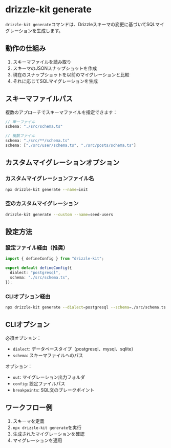 # drizzle-kit generate

`drizzle-kit generate`コマンドは、Drizzleスキーマの変更に基づいてSQLマイグレーションを生成します。

## 動作の仕組み

1. スキーマファイルを読み取り
2. スキーマのJSONスナップショットを作成
3. 現在のスナップショットを以前のマイグレーションと比較
4. それに応じてSQLマイグレーションを生成

## スキーマファイルパス

複数のアプローチでスキーマファイルを指定できます：

```typescript
// 単一ファイル
schema: "./src/schema.ts"

// 複数ファイル
schema: "./src/**/schema.ts"
schema: ["./src/user/schema.ts", "./src/posts/schema.ts"]
```

## カスタムマイグレーションオプション

### カスタムマイグレーションファイル名

```bash
npx drizzle-kit generate --name=init
```

### 空のカスタムマイグレーション

```bash
drizzle-kit generate --custom --name=seed-users
```

## 設定方法

### 設定ファイル経由（推奨）

```typescript
import { defineConfig } from "drizzle-kit";

export default defineConfig({
  dialect: "postgresql",
  schema: "./src/schema.ts",
});
```

### CLIオプション経由

```bash
npx drizzle-kit generate --dialect=postgresql --schema=./src/schema.ts
```

## CLIオプション

必須オプション：
- `dialect`: データベースタイプ（postgresql、mysql、sqlite）
- `schema`: スキーマファイルへのパス

オプション：
- `out`: マイグレーション出力フォルダ
- `config`: 設定ファイルパス
- `breakpoints`: SQL文のブレークポイント

## ワークフロー例

1. スキーマを定義
2. `npx drizzle-kit generate`を実行
3. 生成されたマイグレーションを確認
4. マイグレーションを適用
